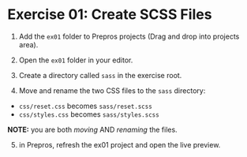 # Exercise 01: Create SCSS Files

1. Add the `ex01` folder to Prepros projects (Drag and drop into projects area).

2. Open the `ex01` folder in your editor.

3. Create a directory called `sass` in the exercise root.

4. Move and rename the two CSS files to the `sass` directory:
  * `css/reset.css` becomes `sass/reset.scss`
  * `css/styles.css` becomes `sass/styles.scss`

**NOTE:** you are both *moving* AND *renaming* the files.

5. in Prepros, refresh the ex01 project and open the live preview.
